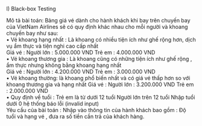 I) Black-box Testing

Mô tả bài toán:
Bảng giá vé dành cho hành khách khi bay trên chuyến bay của VietNam Airlines sẽ có quy định khác nhau cho mỗi người và khoang chuyến bay như sau: <br>
•	 Vé khoang hạng nhất : Là khoang có nhiều tiện ích như ghế rộng hơn, dịch vụ ẩm thực và tiện nghi cao cấp nhất  
	 Giá vé : Người lớn : 5.000.000 VND
		     Trẻ em : 4.000.000 VND <br>
•	Vé khoang thương gia : Là khoang cũng có những tiện ích như ghế rộng , ẩm thực nhưng không bằng khoang hạng nhất <br>
	 Giá vé : Người lớn : 4.200.000 VND
		     Trẻ em : 3.000.000 VND <br>
•	Vé khoang thường: là khoang phổ biến nhất và có giá vé thấp hơn so với khoang thương gia và hạng nhất
	 Giá vé : Người lớn : 3.200.000 VND
		     Trẻ em : 2.000.000 VND <br>
•	Quy định về tuổi : Trẻ em là từ dưới 12 tuổi
                     Người lớn trên 12 tuổi
                     Nhập tuổi dưới 0 hệ thống báo lỗi (invalid input) <br>
Yêu cầu của bài toán : Nhập vào thông tin của hành khách bao gồm : Độ tuổi và hạng vé , đưa ra số tiền cần trả của khách hàng.
